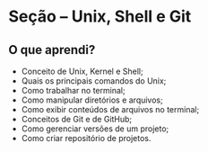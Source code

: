 # Seção – Unix, Shell e Git

## O que aprendi?

- Conceito de Unix, Kernel e Shell;
- Quais os principais comandos do Unix;
- Como trabalhar no terminal;
- Como manipular diretórios e arquivos;
- Como exibir conteúdos de arquivos no terminal;
- Conceitos de Git e de GitHub;
- Como gerenciar versões de um projeto;
- Como criar repositório de projetos.
